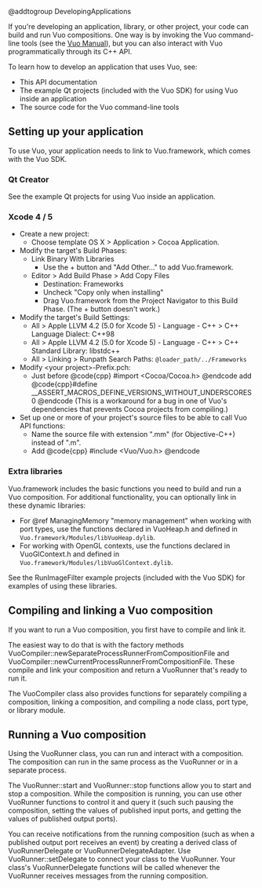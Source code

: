 @addtogroup DevelopingApplications

If you're developing an application, library, or other project, your code can build and run Vuo compositions. One way is by invoking the Vuo command-line tools (see the [Vuo Manual](http://vuo.org/manual.pdf)), but you can also interact with Vuo programmatically through its C++ API. 

To learn how to develop an application that uses Vuo, see: 

   - This API documentation
   - The example Qt projects (included with the Vuo SDK) for using Vuo inside an application
   - The source code for the Vuo command-line tools



## Setting up your application

To use Vuo, your application needs to link to Vuo.framework, which comes with the Vuo SDK. 


### Qt Creator

See the example Qt projects for using Vuo inside an application. 


### Xcode 4 / 5

  - Create a new project:
    - Choose template OS X > Application > Cocoa Application. 
  - Modify the target's Build Phases: 
    - Link Binary With Libraries
      - Use the + button and "Add Other..." to add Vuo.framework. 
    - Editor > Add Build Phase > Add Copy Files
      - Destination: Frameworks
      - Uncheck "Copy only when installing"
      - Drag Vuo.framework from the Project Navigator to this Build Phase. (The + button doesn't work.) 
  - Modify the target's Build Settings: 
    - All > Apple LLVM 4.2 (5.0 for Xcode 5) - Language - C++ > C++ Language Dialect: C++98
    - All > Apple LLVM 4.2 (5.0 for Xcode 5) - Language - C++ > C++ Standard Library: libstdc++
    - All > Linking > Runpath Search Paths: `@loader_path/../Frameworks`
  - Modify &lt;your project&gt;-Prefix.pch: 
    - Just before @code{cpp} #import <Cocoa/Cocoa.h> @endcode add @code{cpp}#define __ASSERT_MACROS_DEFINE_VERSIONS_WITHOUT_UNDERSCORES 0 @endcode (This is a workaround for a bug in one of Vuo's dependencies that prevents Cocoa projects from compiling.)
  - Set up one or more of your project's source files to be able to call Vuo API functions: 
    - Name the source file with extension ".mm" (for Objective-C++) instead of ".m". 
    - Add @code{cpp} #include <Vuo/Vuo.h> @endcode

### Extra libraries

Vuo.framework includes the basic functions you need to build and run a Vuo composition. For additional functionality, you can optionally link in these dynamic libraries: 

   - For @ref ManagingMemory "memory management" when working with port types, use the functions declared in VuoHeap.h and defined in `Vuo.framework/Modules/libVuoHeap.dylib`. 
   - For working with OpenGL contexts, use the functions declared in VuoGlContext.h and defined in `Vuo.framework/Modules/libVuoGlContext.dylib`. 

See the RunImageFilter example projects (included with the Vuo SDK) for examples of using these libraries. 


## Compiling and linking a Vuo composition

If you want to run a Vuo composition, you first have to compile and link it. 

The easiest way to do that is with the factory methods VuoCompiler::newSeparateProcessRunnerFromCompositionFile and VuoCompiler::newCurrentProcessRunnerFromCompositionFile. These compile and link your composition and return a VuoRunner that's ready to run it. 

The VuoCompiler class also provides functions for separately compiling a composition, linking a composition, and compiling a node class, port type, or library module. 



## Running a Vuo composition

Using the VuoRunner class, you can run and interact with a composition. The composition can run in the same process as the VuoRunner or in a separate process. 

The VuoRunner::start and VuoRunner::stop functions allow you to start and stop a composition. While the composition is running, you can use other VuoRunner functions to control it and query it (such such pausing the composition, setting the values of published input ports, and getting the values of published output ports). 

You can receive notifications from the running composition (such as when a published output port receives an event) by creating a derived class of VuoRunnerDelegate or VuoRunnerDelegateAdapter. Use VuoRunner::setDelegate to connect your class to the VuoRunner. Your class's VuoRunnerDelegate functions will be called whenever the VuoRunner receives messages from the running composition. 
